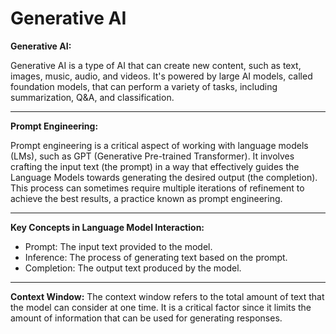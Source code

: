 # Generative AI


**Generative AI:**

Generative AI is a type of AI that can create new content, such as text, images, music, audio, and videos. It's powered by large AI models, called foundation models, that can perform a variety of tasks, including summarization, Q&A, and classification.

---

**Prompt Engineering:**

Prompt engineering is a critical aspect of working with language models (LMs), such as GPT (Generative Pre-trained Transformer). It involves crafting the input text (the prompt) in a way that effectively guides the Language Models towards generating the desired output (the completion). This process can sometimes require multiple iterations of refinement to achieve the best results, a practice known as prompt engineering.

---

**Key Concepts in Language Model Interaction:**
- Prompt: The input text provided to the model.
- Inference: The process of generating text based on the prompt.
- Completion: The output text produced by the model.

-----


**Context Window:**
The context window refers to the total amount of text that the model can consider at one time. It is a critical factor since it limits the amount of information that can be used for generating responses.